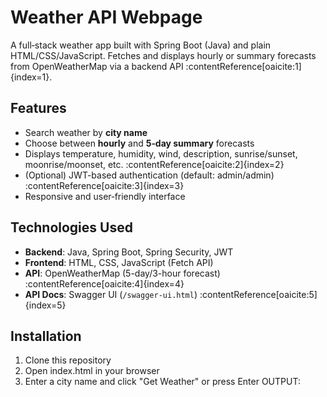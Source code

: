 #  Weather API Webpage

A full‑stack weather app built with Spring Boot (Java) and plain HTML/CSS/JavaScript. Fetches and displays hourly or summary forecasts from OpenWeatherMap via a backend API :contentReference[oaicite:1]{index=1}.

## Features
- Search weather by **city name**
- Choose between **hourly** and **5‑day summary** forecasts
- Displays temperature, humidity, wind, description, sunrise/sunset, moonrise/moonset, etc. :contentReference[oaicite:2]{index=2}
- (Optional) JWT-based authentication (default: admin/admin) :contentReference[oaicite:3]{index=3}
- Responsive and user‑friendly interface

## Technologies Used
- **Backend**: Java, Spring Boot, Spring Security, JWT
- **Frontend**: HTML, CSS, JavaScript (Fetch API)
- **API**: OpenWeatherMap (5-day/3-hour forecast) :contentReference[oaicite:4]{index=4}
- **API Docs**: Swagger UI (`/swagger-ui.html`) :contentReference[oaicite:5]{index=5}

## Installation
1. Clone this repository
2. Open index.html in your browser
3. Enter a city name and click "Get Weather" or press Enter
   OUTPUT:



